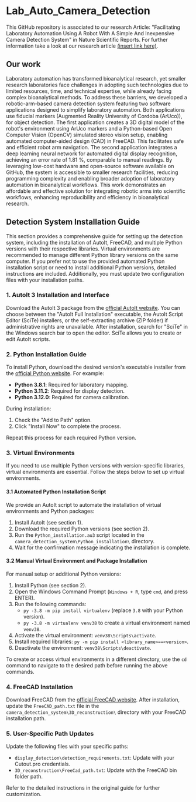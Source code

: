 # Lab_Auto_Camera_Detection
This GitHub repository is associated to our research Article: "Facilitating Laboratory Automation Using A Robot With A Simple And Inexpensive Camera 
Detection System" in Nature Scientific Reports. For further information take a look at our research article [(insert link here)](https://doi.org/10.1038/s41598-025-05670-1).

## Our work 
Laboratory automation has transformed bioanalytical research, yet smaller research laboratories face challenges in adopting such technologies due to limited resources, time, and technical expertise, while already facing complex bioanalytical methods. To address these barriers, we developed a robotic-arm-based camera detection system featuring two software applications designed to simplify laboratory automation. Both applications use fiducial markers (Augmented Reality University of Cordoba (ArUco)), for object detection. The first application creates a 3D digital model of the robot's environment using ArUco markers and a Python-based Open Computer Vision (OpenCV) simulated stereo vision setup, enabling automated computer-aided design (CAD) in FreeCAD. This facilitates safe and efficient robot arm navigation. The second application integrates a deep learning neural network for automated digital display recognition, achieving an error rate of 1.81 %, comparable to manual readings. By leveraging low-cost hardware and open-source software available on GitHub, the system is accessible to smaller research facilities, reducing programming complexity and enabling broader adoption of laboratory automation in bioanalytical workflows. This work demonstrates an affordable and effective solution for integrating robotic arms into scientific workflows, enhancing reproducibility and efficiency in bioanalytical research.

## Detection System Installation Guide

This section provides a comprehensive guide for setting up the detection system, including the installation of AutoIt, FreeCAD, and multiple Python versions with their respective libraries. Virtual environments are recommended to manage different Python library versions on the same computer. If you prefer not to use the provided automated Python installation script or need to install additional Python versions, detailed instructions are included. Additionally, you must update two configuration files with your installation paths.

### 1. AutoIt 3 Installation and Interface

Download the AutoIt 3 package from the [official AutoIt website](https://www.autoitscript.com/site/autoit/downloads/). You can choose between the "AutoIt Full Installation" executable, the AutoIt Script Editor (SciTe) installers, or the self-extracting archive (ZIP folder) if administrative rights are unavailable. After installation, search for "SciTe" in the Windows search bar to open the editor. SciTe allows you to create or edit AutoIt scripts.

### 2. Python Installation Guide

To install Python, download the desired version's executable installer from the [official Python website](https://www.python.org/downloads/). For example:
- **Python 3.8.1**: Required for laboratory mapping.
- **Python 3.11.2**: Required for display detection.
- **Python 3.12.0**: Required for camera calibration.

During installation:
1. Check the "Add to Path" option.
2. Click "Install Now" to complete the process.

Repeat this process for each required Python version.

### 3. Virtual Environments

If you need to use multiple Python versions with version-specific libraries, virtual environments are essential. Follow the steps below to set up virtual environments.

#### 3.1 Automated Python Installation Script

We provide an AutoIt script to automate the installation of virtual environments and Python packages:
1. Install AutoIt (see section 1).
2. Download the required Python versions (see section 2).
3. Run the `Python_installation.au3` script located in the `camera_detection_system\Python_installation\` directory.
4. Wait for the confirmation message indicating the installation is complete.

#### 3.2 Manual Virtual Environment and Package Installation

For manual setup or additional Python versions:
1. Install Python (see section 2).
2. Open the Windows Command Prompt (`Windows + R`, type `cmd`, and press ENTER).
3. Run the following commands:
    - `py -3.8 -m pip install virtualenv` (replace `3.8` with your Python version).
    - `py -3.8 -m virtualenv venv38` to create a virtual environment named `venv38`.
4. Activate the virtual environment: `venv38\Scripts\activate`.
5. Install required libraries: `py -m pip install <library_name>==<version>`.
6. Deactivate the environment: `venv38\Scripts\deactivate`.

To create or access virtual environments in a different directory, use the `cd` command to navigate to the desired path before running the above commands.

### 4. FreeCAD Installation

Download FreeCAD from the [official FreeCAD website](https://www.freecadweb.org/downloads.php). After installation, update the `FreeCAD_path.txt` file in the `camera_detection_system\3D_reconstruction\` directory with your FreeCAD installation path.

### 5. User-Specific Path Updates

Update the following files with your specific paths:
- `display_detection\detection_requirements.txt`: Update with your Cutout.pro credentials.
- `3D_reconstruction\FreeCad_path.txt`: Update with the FreeCAD bin folder path.

Refer to the detailed instructions in the original guide for further customization.
